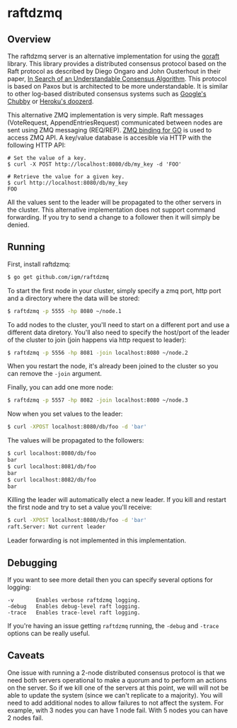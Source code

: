 raftdzmq
========

## Overview

The raftdzmq server is an alternative implementation for using the [goraft](https://github.com/goraft/raft) library.
This library provides a distributed consensus protocol based on the Raft protocol as described by Diego Ongaro and John Ousterhout in their paper, [In Search of an Understandable Consensus Algorithm](https://ramcloud.stanford.edu/wiki/download/attachments/11370504/raft.pdf).
This protocol is based on Paxos but is architected to be more understandable.
It is similar to other log-based distributed consensus systems such as [Google's Chubby](https://www.google.com/url?sa=t&rct=j&q=&esrc=s&source=web&cd=1&ved=0CDAQFjAA&url=http%3A%2F%2Fresearch.google.com%2Farchive%2Fchubby.html&ei=i9OGUerTJKbtiwLkiICoCQ&usg=AFQjCNEmFWlaB_iXQfEjMcMwPaYTphO6bA&sig2=u1vefM2ZOZu_ZVIZGynt1A&bvm=bv.45960087,d.cGE) or [Heroku's doozerd](https://github.com/ha/doozerd).

This alternative ZMQ implementation is very simple. Raft messages (VoteRequest, AppendEntriesRequest) communicated between nodes are sent using ZMQ messaging (REQ/REP). [ZMQ binding for GO](https://github.com/pebbe/zmq4/) is used to access ZMQ API. A key/value database is accesible via HTTP with the following HTTP API:

```
# Set the value of a key.
$ curl -X POST http://localhost:8080/db/my_key -d 'FOO'
```

```
# Retrieve the value for a given key.
$ curl http://localhost:8080/db/my_key
FOO
```

All the values sent to the leader will be propagated to the other servers in the cluster.
This alternative implementation does not support command forwarding.
If you try to send a change to a follower then it will simply be denied.


## Running

First, install raftdzmq:

```sh	
$ go get github.com/igm/raftdzmq
```

To start the first node in your cluster, simply specify a zmq port, http port and a directory where the data will be stored:

```sh
$ raftdzmq -p 5555 -hp 8080 ~/node.1
```

To add nodes to the cluster, you'll need to start on a different port and use a different data diretory.
You'll also need to specify the host/port of the leader of the cluster to join (join happens via http request to leader):

```sh
$ raftdzmq -p 5556 -hp 8081 -join localhost:8080 ~/node.2
```

When you restart the node, it's already been joined to the cluster so you can remove the `-join` argument.

Finally, you can add one more node:

```sh
$ raftdzmq -p 5557 -hp 8082 -join localhost:8080 ~/node.3
```

Now when you set values to the leader:

```sh
$ curl -XPOST localhost:8080/db/foo -d 'bar'
```

The values will be propagated to the followers:

```sh
$ curl localhost:8080/db/foo
bar
$ curl localhost:8081/db/foo
bar
$ curl localhost:8082/db/foo
bar
```

Killing the leader will automatically elect a new leader.
If you kill and restart the first node and try to set a value you'll receive:

```sh
$ curl -XPOST localhost:8080/db/foo -d 'bar'
raft.Server: Not current leader
```

Leader forwarding is not implemented in this implementation.


## Debugging

If you want to see more detail then you can specify several options for logging:

```
-v       Enables verbose raftdzmq logging.
-debug   Enables debug-level raft logging.
-trace   Enables trace-level raft logging.
```

If you're having an issue getting `raftdzmq` running, the `-debug` and `-trace` options can be really useful.


## Caveats

One issue with running a 2-node distributed consensus protocol is that we need both servers operational to make a quorum and to perform an actions on the server.
So if we kill one of the servers at this point, we will will not be able to update the system (since we can't replicate to a majority).
You will need to add additional nodes to allow failures to not affect the system.
For example, with 3 nodes you can have 1 node fail.
With 5 nodes you can have 2 nodes fail.

